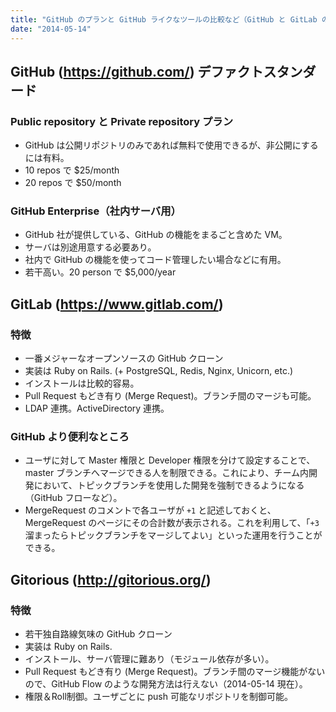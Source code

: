 ```yaml
---
title: "GitHub のプランと GitHub ライクなツールの比較など（GitHub と GitLab の比較）"
date: "2014-05-14"
---
```


GitHub (https://github.com/) デファクトスタンダード
----

### Public repository と Private repository プラン

- GitHub は公開リポジトリのみであれば無料で使用できるが、非公開にするには有料。
- 10 repos で $25/month
- 20 repos で $50/month

### GitHub Enterprise（社内サーバ用）

- GitHub 社が提供している、GitHub の機能をまるごと含めた VM。
- サーバは別途用意する必要あり。
- 社内で GitHub の機能を使ってコード管理したい場合などに有用。
- 若干高い。20 person で $5,000/year


GitLab (https://www.gitlab.com/)
----

### 特徴

- 一番メジャーなオープンソースの GitHub クローン
- 実装は Ruby on Rails. (+ PostgreSQL, Redis, Nginx, Unicorn, etc.)
- インストールは比較的容易。
- Pull Request もどき有り (Merge Request)。ブランチ間のマージも可能。
- LDAP 連携。ActiveDirectory 連携。

### GitHub より便利なところ

* ユーザに対して Master 権限と Developer 権限を分けて設定することで、master ブランチへマージできる人を制限できる。これにより、チーム内開発において、トピックブランチを使用した開発を強制できるようになる（GitHub フローなど）。
* MergeRequest のコメントで各ユーザが `+1` と記述しておくと、MergeRequest のページにその合計数が表示される。これを利用して、「`+3` 溜まったらトピックブランチをマージしてよい」といった運用を行うことができる。


Gitorious (http://gitorious.org/)
----

### 特徴

- 若干独自路線気味の GitHub クローン
- 実装は Ruby on Rails.
- インストール、サーバ管理に難あり（モジュール依存が多い）。
- Pull Request もどき有り (Merge Request)。ブランチ間のマージ機能がないので、GitHub Flow のような開発方法は行えない（2014-05-14 現在）。
- 権限＆Roll制御。ユーザごとに push 可能なリポジトリを制御可能。

